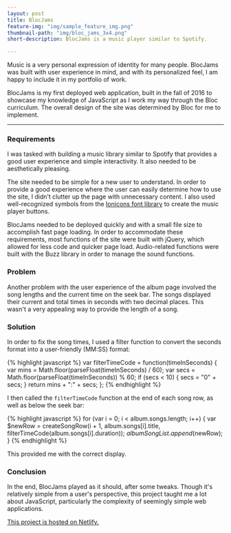 ```yaml
---
layout: post
title: BlocJams
feature-img: "img/sample_feature_img.png"
thumbnail-path: "img/bloc_jams_3x4.png"
short-description: BlocJams is a music player similar to Spotify.

---
```


Music is a very personal expression of identity for many people. BlocJams was built with user experience in mind, and with its personalized feel, I am happy to include it in my portfolio of work.

BlocJams is my first deployed web application, built in the fall of 2016 to showcase my knowledge of JavaScript as I work my way through the Bloc curriculum. The overall design of the site was determined by Bloc for me to implement.

***

### Requirements
I was tasked with building a music library similar to Spotify that provides a good user experience and simple interactivity. It also needed to be aesthetically pleasing.

The site needed to be simple for a new user to understand. In order to provide a good experience where the user can easily determine how to use the site, I didn’t clutter up the page with unnecessary content. I also used well-recognized symbols from the <a href="http://ionicons.com/" target="_blank">Ionicons font library</a> to create the music player buttons.

BlocJams needed to be deployed quickly and with a small file size to accomplish fast page loading. In order to accommodate these requirements, most functions of the site were built with jQuery, which allowed for less code and quicker page load. Audio-related functions were built with the Buzz library in order to manage the sound functions.

### Problem
Another problem with the user experience of the album page involved the song lengths and the current time on the seek bar. The songs displayed their current and total times in seconds with two decimal places. This wasn't a very appealing way to provide the length of a song.

### Solution
In order to fix the song times, I used a filter function to convert the seconds format into a user-friendly (MM:SS) format:

{% highlight javascript %}
var filterTimeCode = function(timeInSeconds) {
    var mins = Math.floor(parseFloat(timeInSeconds) / 60);
    var secs = Math.floor(parseFloat(timeInSeconds)) % 60;
    if (secs < 10) { secs = "0" + secs; }
    return mins + ":" + secs;
};
{% endhighlight %}

I then called the `filterTimeCode` function at the end of each song row, as well as below the seek bar:

{% highlight javascript %}
for (var i = 0; i < album.songs.length; i++) {
        var $newRow = createSongRow(i + 1, album.songs[i].title, filterTimeCode(album.songs[i].duration));
        $albumSongList.append($newRow);
    }
{% endhighlight %}

This provided me with the correct display.

### Conclusion
In the end, BlocJams played as it should, after some tweaks. Though it's relatively simple from a user's perspective, this project taught me a lot about JavaScript, particularly the complexity of seemingly simple web applications.

<a href="https://brandon-caples-bloc-jams.netlify.com/" target="_blank">This project is hosted on Netlify.</a>